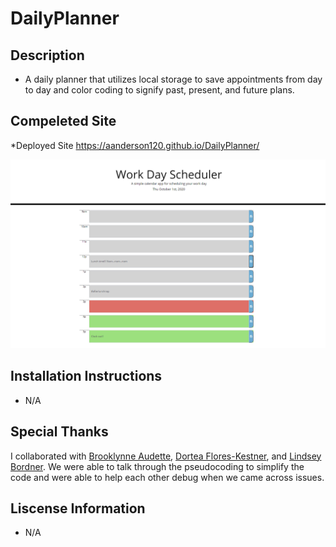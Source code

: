 # DailyPlanner

## Description
* A daily planner that utilizes local storage to save appointments from day to day and color coding to signify past, present, and future plans.

## Compeleted Site

*Deployed Site https://aanderson120.github.io/DailyPlanner/

![planner](./assets/images/index.png)

## Installation Instructions
* N/A

## Special Thanks
I collaborated with [Brooklynne Audette](https://github/B-Audette), [Dortea Flores-Kestner](https://github/dfkestner), and [Lindsey Bordner](https://LindseyM20). We were able to talk through the pseudocoding to simplify the code and were able to help each other debug when we came across issues.

## Liscense Information
* N/A